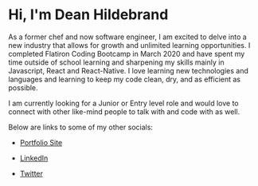 
# Hi, I'm Dean Hildebrand

As a former chef and now software engineer, I am excited to delve into a new industry that allows for growth and unlimited learning opportunities. I completed Flatiron Coding Bootcamp in March 2020 and have spent my time outside of school learning and sharpening my skills mainly in Javascript, React and React-Native. I love learning new technologies and languages and learning to keep my code clean, dry, and as efficient as possible. 

I am currently looking for a Junior or Entry level role and would love to connect with other like-mind people to talk with and code with as well.

Below are links to some of my other socials:

* [Portfolio Site](https://spike0161.github.io/)

* [LinkedIn](https://www.linkedin.com/in/hildebranddean/)

* [Twitter](https://twitter.com/hildebrand_dean)


